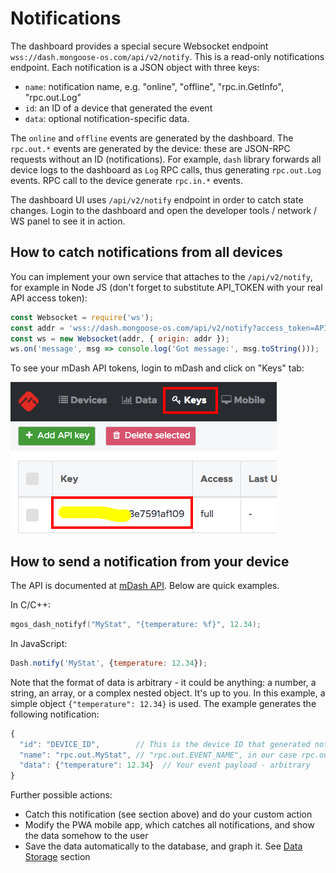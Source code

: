 # Notifications

The dashboard provides a special secure Websocket endpoint
`wss://dash.mongoose-os.com/api/v2/notify`. This is a read-only notifications endpoint.
Each notification is a JSON object with three keys:

- `name`: notification name, e.g. "online", "offline", "rpc.in.GetInfo", "rpc.out.Log"
- `id`: an ID of a device that generated the event
- `data`: optional notification-specific data.

The `online` and `offline` events are generated by the dashboard. The
`rpc.out.*` events are generated by the device: these are JSON-RPC requests
without an ID (notifications). For example, `dash` library forwards all
device logs to the dashboard as `Log` RPC calls, thus generating `rpc.out.Log` events.
RPC call to the device generate `rpc.in.*` events.

The dashboard UI uses `/api/v2/notify` endpoint in order to catch state changes.
Login to the dashboard and open the developer tools / network / WS panel to
see it in action.

## How to catch notifications from all devices

You can implement your own service that attaches to the `/api/v2/notify`,
for example in Node JS (don't forget to substitute API_TOKEN with your real
API access token):

```javascript
const Websocket = require('ws');
const addr = 'wss://dash.mongoose-os.com/api/v2/notify?access_token=API_TOKEN';
const ws = new Websocket(addr, { origin: addr });
ws.on('message', msg => console.log('Got message:', msg.toString()));
```

To see your mDash API tokens, login to mDash and click on "Keys" tab:

![mDash API key](images/key1.png)

## How to send a notification from your device

The API is documented at [mDash API](/docs/mos/api/cloud/dash.md).
Below are quick examples.

In C/C++:

```c
mgos_dash_notifyf("MyStat", "{temperature: %f}", 12.34);
```

In JavaScript:

```javascript
Dash.notify('MyStat', {temperature: 12.34});
```

Note that the format of data is arbitrary - it could be anything: a number,
a string, an array, or a complex nested object. It's up to you. In this
example, a simple object `{"temperature": 12.34}` is used. The
example  generates the following notification:

```javascript
{
  "id": "DEVICE_ID",        // This is the device ID that generated notification
  "name": "rpc.out.MyStat", // "rpc.out.EVENT_NAME", in our case rpc.out.MyStat
  "data": {"temperature": 12.34}  // Your event payload - arbitrary
}
```

Further possible actions:
- Catch this notification (see section above) and do your custom action
- Modify the PWA mobile app, which catches all notifications,
  and show the data somehow to the user
- Save the data automatically to the database, and graph it. See
  [Data Storage](data.md) section


